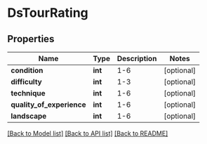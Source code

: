 # DsTourRating

## Properties
Name | Type | Description | Notes
------------ | ------------- | ------------- | -------------
**condition** | **int** | 1-6 | [optional] 
**difficulty** | **int** | 1-3 | [optional] 
**technique** | **int** | 1-6 | [optional] 
**quality_of_experience** | **int** | 1-6 | [optional] 
**landscape** | **int** | 1-6 | [optional] 

[[Back to Model list]](../../README.md#documentation-for-models) [[Back to API list]](../../README.md#documentation-for-api-endpoints) [[Back to README]](../../README.md)

